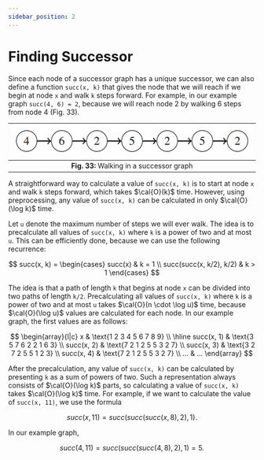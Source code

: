 ```yaml
---
sidebar_position: 2
---
```


# Finding Successor

Since each node of a successor graph has a unique successor, we can also define a function `succ(x, k)` that gives the node that we will reach if we begin at node `x` and walk `k` steps forward. For example, in our example graph `succ(4, 6) = 2`, because we will reach node 2 by walking 6 steps from node 4 (Fig. 33).

|![Walking in a successor graph](/img/tutorial/graph_algorithms/33.png)|
|:--:|
| **Fig. 33:** Walking in a successor graph |

A straightforward way to calculate a value of `succ(x, k)` is to start at node `x` and walk `k` steps forward, which takes $\cal{O}(k)$ time. However, using preprocessing, any value of `succ(x, k)` can be calculated in only $\cal{O}(\log k)$ time.

Let `u` denote the maximum number of steps we will ever walk. The idea is to precalculate all values of `succ(x, k)` where `k` is a power of two and at most `u`. This can be efficiently done, because we can use the following recurrence:

$$
succ(x, k) =
\begin{cases}
succ(x) & k = 1 \\
succ(succ(x, k/2), k/2) & k > 1
\end{cases}
$$

The idea is that a path of length `k` that begins at node `x` can be divided into two paths of length `k/2`. Precalculating all values of `succ(x, k)` where `k` is a power of two and at most `u` takes $\cal{O}(n \cdot \log u)$ time, because $\cal{O}(\log u)$ values are calculated for each node. In our example graph, the first values are as follows:

$$
\begin{array}{l|c} 
x & \text{1 2 3 4 5 6 7 8 9} \\ 
\hline
succ(x, 1) & \text{3 5 7 6 2 2 1 6 3} \\
succ(x, 2) & \text{7 2 1 2 5 5 3 2 7} \\
succ(x, 3) & \text{3 2 7 2 5 5 1 2 3} \\
succ(x, 4) & \text{7 2 1 2 5 5 3 2 7} \\
... & ... 
\end{array} 
$$

After the precalculation, any value of `succ(x, k)` can be calculated by presenting `k` as a sum of powers of two. Such a representation always consists of $\cal{O}(\log k)$ parts, so calculating a value of `succ(x, k)` takes $\cal{O}(\log k)$ time. For example, if we want to calculate the value of `succ(x, 11)`, we use the formula

$$
succ(x, 11) = succ(succ(succ(x, 8), 2), 1).
$$

In our example graph,

$$
succ(4, 11) = succ(succ(succ(4, 8), 2), 1) = 5.
$$